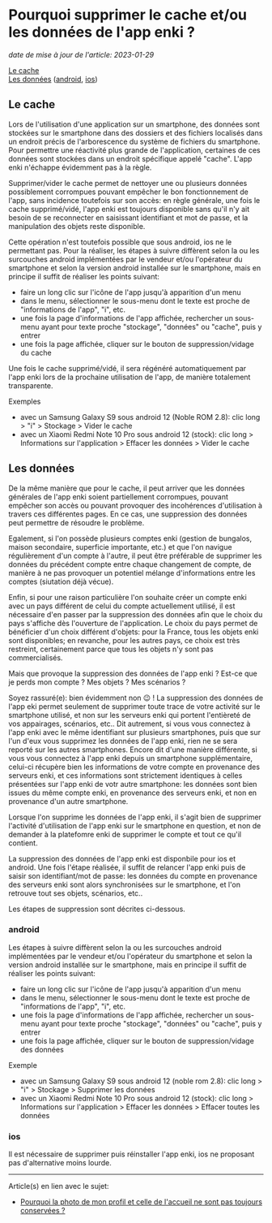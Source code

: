 # Pourquoi supprimer le cache et/ou les données de l'app enki ?

_date de mise à jour de l'article: 2023-01-29_

[Le cache](#le-cache)  
[Les données](#les-donn%C3%A9es) ([android](#android), [ios](#ios))

## Le cache

Lors de l'utilisation d'une application sur un smartphone, des données sont stockées sur le smartphone dans des dossiers et des fichiers localisés dans un endroit précis de l'arborescence du système de fichiers du smartphone. Pour permettre une réactivité plus grande de l'application, certaines de ces données sont stockées dans un endroit spécifique appelé "cache". L'app enki n'échappe évidemment pas à la règle.

Supprimer/vider le cache permet de nettoyer une ou plusieurs données possiblement corrompues pouvant empêcher le bon fonctionnement de l'app, sans incidence toutefois sur son accès: en règle générale, une fois le cache supprimé/vidé, l'app enki est toujours disponible sans qu'il n'y ait besoin de se reconnecter en saisissant identifiant et mot de passe, et la manipulation des objets reste disponible.

Cette opération n'est toutefois possible que sous android, ios ne le permettant pas. Pour la réaliser, les étapes à suivre diffèrent selon la ou les surcouches android implémentées par le vendeur et/ou l'opérateur du smartphone et selon la version android installée sur le smartphone, mais en principe il suffit de réaliser les points suivant:
- faire un long clic sur l'icône de l'app jusqu'à apparition d'un menu
- dans le menu, sélectionner le sous-menu dont le texte est proche de "informations de l'app", "i", etc.
- une fois la page d'informations de l'app affichée, rechercher un sous-menu ayant pour texte proche "stockage", "données" ou "cache", puis y entrer
- une fois la page affichée, cliquer sur le bouton de suppression/vidage du cache

Une fois le cache supprimé/vidé, il sera régénéré automatiquement par l'app enki lors de la prochaine utilisation de l'app, de manière totalement transparente.

Exemples
- avec un Samsung Galaxy S9 sous android 12 (Noble ROM 2.8): clic long > "i" > Stockage > Vider le cache 
- avec un Xiaomi Redmi Note 10 Pro sous android 12 (stock): clic long > Informations sur l'application > Effacer les données > Vider le cache

## Les données

De la même manière que pour le cache, il peut arriver que les données générales de l'app enki soient partiellement corrompues, pouvant empêcher son accès ou pouvant provoquer des incohérences d'utilisation à travers ces différentes pages. En ce cas, une suppression des données peut permettre de résoudre le problème.

Egalement, si l'on possède plusieurs comptes enki (gestion de bungalos, maison secondaire, superficie importante, etc.) et que l'on navigue régulièrement d'un compte  à l'autre, il peut être préférable de supprimer les données du précédent compte entre chaque changement de compte, de manière à ne pas provoquer un potentiel mélange d'informations entre les comptes (siutation déjà vécue).

Enfin, si pour une raison particulière l'on souhaite créer un compte enki avec un pays différent de celui du compte actuellement utilisé, il est nécessaire d'en passer par la suppression des données afin que le choix du pays s'affiche dès l'ouverture de l'application. Le choix du pays permet de bénéficier d'un choix différent d'objets: pour la France, tous les objets enki sont disponibles; en revanche, pour les autres pays, ce choix est très restreint, certainement parce que tous les objets n'y sont pas commercialisés. 

Mais que provoque la suppression des données de l'app enki ? Est-ce que je perds mon compte ? Mes objets ? Mes scénarios ?

Soyez rassuré(e): bien évidemment non 😉 ! La suppression des données de l'app eki permet seulement de supprimer toute trace de votre activité sur le smartphone utilisé, et non sur les serveurs enki qui portent l'entièreté de vos appairages, scénarios, etc.. Dit autrement, si vous vous connectez à l'app enki avec le même identifiant sur plusieurs smartphones, puis que sur l'un d'eux vous supprimez les données de l'app enki, rien ne se sera reporté sur les autres smartphones. Encore dit d'une manière différente, si vous vous connectez à l'app enki depuis un smartphone supplémentaire, celui-ci récupère bien les informations de votre compte en provenance des serveurs enki, et ces informations sont strictement identiques à celles présentées sur l'app enki de votr autre smartphone: les données sont bien issues du même compte enki, en provenance des serveurs enki, et non en provenance d'un autre smartphone.

Lorsque l'on supprime les données de l'app enki, il s'agit bien de supprimer l'activité d'utilisation de l'app enki sur le smartphone en question, et non de demander à la platefomre enki de supprimer le compte et tout ce qu'il contient.

La suppression des données de l'app enki est disponbile pour ios et android. Une fois l'étape réalisée, il suffit de relancer l'app enki puis de saisir son identifiant/mot de passe: les données du compte en provenance des serveurs enki sont alors synchronisées sur le smartphone, et l'on retrouve tout ses objets, scénarios, etc..

Les étapes de suppression sont décrites ci-dessous.

### android

Les étapes à suivre diffèrent selon la ou les surcouches android implémentées par le vendeur et/ou l'opérateur du smartphone et selon la version android installée sur le smartphone, mais en principe il suffit de réaliser les points suivant:
- faire un long clic sur l'icône de l'app jusqu'à apparition d'un menu
- dans le menu, sélectionner le sous-menu dont le texte est proche de "informations de l'app", "i", etc.
- une fois la page d'informations de l'app affichée, rechercher un sous-menu ayant pour texte proche "stockage", "données" ou "cache", puis y entrer
- une fois la page affichée, cliquer sur le bouton de suppression/vidage des données

Exemple
- avec un Samsung Galaxy S9 sous android 12 (noble rom 2.8): clic long > "i" > Stockage > Supprimer les données 
- avec un Xiaomi Redmi Note 10 Pro sous android 12 (stock): clic long > Informations sur l'application > Effacer les données > Effacer toutes les données

### ios

Il est nécessaire de supprimer puis réinstaller l'app enki, ios ne proposant pas d'alternative moins lourde.

---

Article(s) en lien avec le sujet:
- [Pourquoi la photo de mon profil et celle de l'accueil ne sont pas toujours conservées ?](photos.md)
